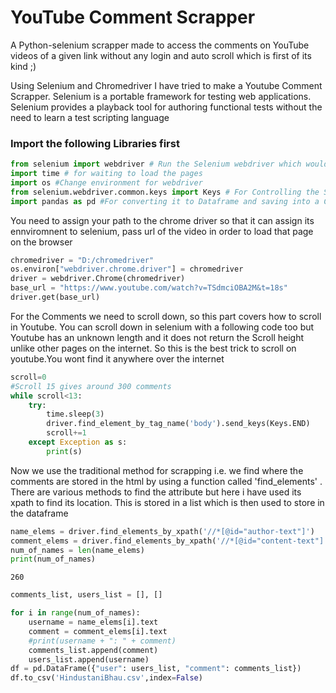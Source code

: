 # YouTube Comment Scrapper
A Python-selenium scrapper made to access the comments on YouTube videos of a given link without any login and auto scroll which is first of its kind ;)

Using Selenium and Chromedriver I have tried to make a Youtube Comment Scrapper. Selenium is a portable framework for testing web applications. Selenium provides a playback tool for authoring functional tests without the need to learn a test scripting language

### Import the following Libraries first


```python
from selenium import webdriver # Run the Selenium webdriver which would load the browser defined
import time # for waiting to load the pages
import os #Change environment for webdriver 
from selenium.webdriver.common.keys import Keys # For Controlling the Scroll, we import keys from the given package
import pandas as pd #For converting it to Dataframe and saving into a CSV file
```

You need to assign your path to the chrome driver so that it can assign its ennviromnent to selenium, pass url of the video in order to load that page on the browser


```python
chromedriver = "D:/chromedriver"
os.environ["webdriver.chrome.driver"] = chromedriver
driver = webdriver.Chrome(chromedriver)
base_url = "https://www.youtube.com/watch?v=TSdmciOBA2M&t=18s"
driver.get(base_url)
```

For the Comments we need to scroll down, so this part covers how to scroll in Youtube. You can scroll down in selenium with a following code too but Youtube has an unknown length and it does not return the Scroll height unlike other pages on the internet. So this is the best trick to scroll on youtube.You wont find it anywhere over the internet


```python
scroll=0
#Scroll 15 gives around 300 comments
while scroll<13:
    try:
        time.sleep(3)
        driver.find_element_by_tag_name('body').send_keys(Keys.END)
        scroll+=1
    except Exception as s:
        print(s)
```

Now we use the traditional method for scrapping i.e. we find where the comments are stored in the html by using a function called 'find_elements' . There are various methods to find the attribute but here i have used its xpath to find its location.
This is stored in a list  which is then used to store in the dataframe


```python
name_elems = driver.find_elements_by_xpath('//*[@id="author-text"]')
comment_elems = driver.find_elements_by_xpath('//*[@id="content-text"]')
num_of_names = len(name_elems)
print(num_of_names)
```

    260
    


```python
comments_list, users_list = [], []

for i in range(num_of_names):
    username = name_elems[i].text
    comment = comment_elems[i].text
    #print(username + ": " + comment)
    comments_list.append(comment)
    users_list.append(username)
df = pd.DataFrame({"user": users_list, "comment": comments_list})
df.to_csv('HindustaniBhau.csv',index=False)
```


```python

```
